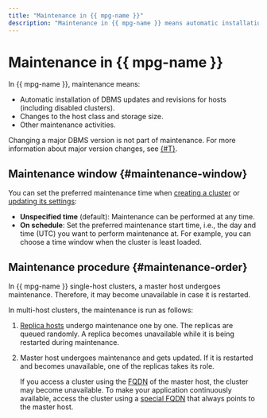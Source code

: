 ```yaml
---
title: "Maintenance in {{ mpg-name }}"
description: "Maintenance in {{ mpg-name }} means automatic installation of DBMS updates and fixes for your database hosts (including disabled clusters), changes to the host class and storage size, and other maintenance activities."
---
```


# Maintenance in {{ mpg-name }}

In {{ mpg-name }}, maintenance means:

* Automatic installation of DBMS updates and revisions for hosts (including disabled clusters).
* Changes to the host class and storage size.
* Other maintenance activities.

Changing a major DBMS version is not part of maintenance. For more information about major version changes, see [{#T}](../operations/cluster-version-update.md).

## Maintenance window {#maintenance-window}

You can set the preferred maintenance time when [creating a cluster](../operations/cluster-create.md) or [updating its settings](../operations/update.md):

* **Unspecified time** (default): Maintenance can be performed at any time.
* **On schedule**: Set the preferred maintenance start time, i.e., the day and time (UTC) you want to perform maintenance at. For example, you can choose a time window when the cluster is least loaded.

## Maintenance procedure {#maintenance-order}

In {{ mpg-name }} single-host clusters, a master host undergoes maintenance. Therefore, it may become unavailable in case it is restarted.

In multi-host clusters, the maintenance is run as follows:

1. [Replica hosts](replication.md) undergo maintenance one by one. The replicas are queued randomly. A replica becomes unavailable while it is being restarted during maintenance.
1. Master host undergoes maintenance and gets updated. If it is restarted and becomes unavailable, one of the replicas takes its role.

   If you access a cluster using the [FQDN](../concepts/network.md#hostname) of the master host, the cluster may become unavailable. To make your application continuously available, access the cluster using a [special FQDN](../operations/connect.md#fqdn-master) that always points to the master host.
